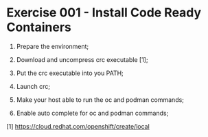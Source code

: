 # Exercise 001 - Install Code Ready Containers

1) Prepare the environment;

2) Download and uncompress crc executable [1];

3) Put the crc executable into you PATH;

4) Launch crc;

5) Make your host able to run the oc and podman commands;

6) Enable auto complete for oc and podman commands;

[1] https://cloud.redhat.com/openshift/create/local
